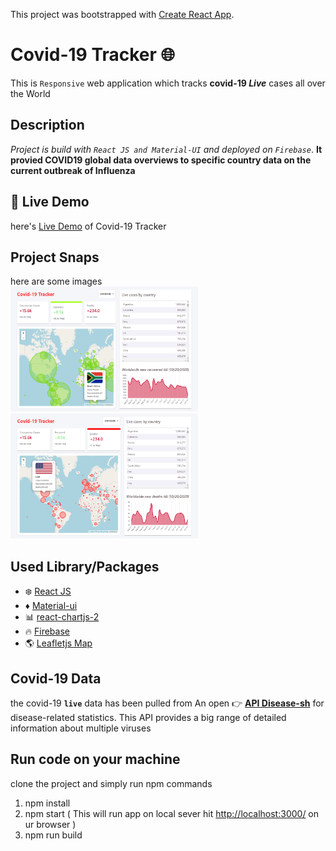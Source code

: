 This project was bootstrapped with [Create React App](https://github.com/facebook/create-react-app).
# Covid-19 Tracker :globe_with_meridians:
This is `Responsive` web application which tracks **covid-19 _Live_** cases all over the World 
## Description
*Project is build with `React JS and Material-UI` and deployed on `Firebase`*. 
**It provied COVID19 global data overviews to specific country data on the current outbreak of Influenza**

## :dizzy: Live Demo
here's [Live Demo](https://covid-19-tracker-30ce0.web.app/) of Covid-19 Tracker

## Project Snaps
here are some images 
<br>
<img src="images/covid-19-Recovered-cases.png" height ="200px" width ="300px"/>
<img src="images/covid-19-Deaths-cases.png" height ="200px" width ="300px"/>

## Used Library/Packages
- :snowflake: [React JS](https://reactjs.org/)
- :diamonds: [Material-ui](https://material-ui.com/)
- :bar_chart: [react-chartjs-2](https://www.npmjs.com/package/react-chartjs-2)
- :fire: [Firebase](https://firebase.google.com/)
- :earth_americas: [Leafletjs Map](https://leafletjs.com/)

## Covid-19 Data
the covid-19 **`live`** data has been pulled from An open :point_right: **[API Disease-sh](https://corona.lmao.ninja/)** for disease-related statistics.
This API provides a big range of detailed information about multiple viruses
## Run code on your machine
clone the project and simply run npm commands
1. npm install
2. npm start ( This will run app on local sever hit [http://localhost:3000/](http://localhost:3000/) on ur browser )
3. npm run build
